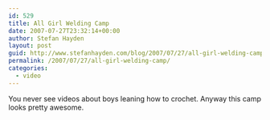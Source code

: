 ```yaml
---
id: 529
title: All Girl Welding Camp
date: 2007-07-27T23:32:14+00:00
author: Stefan Hayden
layout: post
guid: http://www.stefanhayden.com/blog/2007/07/27/all-girl-welding-camp/
permalink: /2007/07/27/all-girl-welding-camp/
categories:
  - video
---
```

You never see videos about boys leaning how to crochet. Anyway this camp looks pretty awesome.
<object width="425" height="350"><param name="movie" value="http://www.youtube.com/v/GtuW4bFoqhE"></param><param name="wmode" value="transparent"></param><embed src="http://www.youtube.com/v/GtuW4bFoqhE" type="application/x-shockwave-flash" wmode="transparent" width="425" height="350"></embed></object>